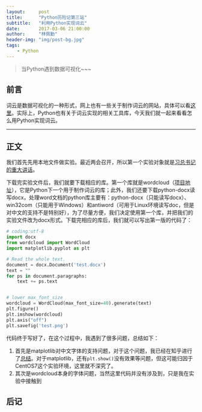 ```yaml
---
layout:     post
title:      "Python历险记第三站"
subtitle:   "利用Python实现词云"
date:       2017-03-06 21:00:00
author:     "林佩勤"
header-img: "img/post-bg.jpg"
tags:
    - Python
---
```


> 当Python遇到数据可视化~~~


## 前言

词云是数据可视化的一种形式，网上也有一些关于制作词云的网站，具体可以看[这里](https://www.zhihu.com/question/28382979)。实际上，Python也有关于词云实现的相关工具库，今天我们就一起来看看怎么用Python实现词云。

---

## 正文

我们首先先用本地文件做实验。最近两会召开，所以第一个实验对象就是[习总书记的重大讲话](http://pan.baidu.com/share/link?uk=2265408988&shareid=787234409#list/path=%2F%E5%BC%A5%E6%94%BF%E5%8A%9E%E7%BD%91%E6%A0%A1%2F%E7%BD%91%E6%A0%A1%2F%E4%B8%A4%E5%AD%A6%E4%B8%80%E5%81%9A%2F%E4%B9%A0%E8%BF%91%E5%B9%B3%E6%80%BB%E4%B9%A6%E8%AE%B0%E7%B3%BB%E5%88%97%E9%87%8D%E8%A6%81%E8%AE%B2%E8%AF%9D&parentPath=%2F%E5%BC%A5%E6%94%BF%E5%8A%9E%E7%BD%91%E6%A0%A1%2F%E7%BD%91%E6%A0%A1%2F%E4%B8%A4%E5%AD%A6%E4%B8%80%E5%81%9A)。

下载完实验文件后，我们就要下载相应的库。第一个库就是wordcloud（[项目地址](https://github.com/amueller/word_cloud)），它是Python下一个用于制作词云的库；此外，我们还要下载python-docx读写docx，处理word文档的python库主要有：python-docx（只能读写docx）、win32com（只能用于Windows）和antiword（可用于Linux环境读写doc，但是对中文的支持不是特别好），为了尽量方便，我们决定使用第一个库，并把我们的实验文件改为docx形式。下载完相应的库后，我们就可以写出第一版的代码了：

```python
# coding:utf-8
import docx
from wordcloud import WordCloud
import matplotlib.pyplot as plt

# Read the whole text.
document = docx.Document('test.docx')
text = ""
for ps in document.paragraphs:
    text += ps.text


# lower max_font_size
wordcloud = WordCloud(max_font_size=40).generate(text)
plt.figure()
plt.imshow(wordcloud)
plt.axis("off")
plt.savefig('test.png')
```

代码终于写好了，在这个过程中，我遇到了很多问题，总结如下：

1. 首先是matplotlib对中文字体的支持问题，对于这个问题，我已经在知乎进行了[总结](https://www.zhihu.com/question/25404709/answer/150519029)。对于matplotlib，还有`plt.show()`没有效果等问题，但这可能归因于CentOS7这个实验环境，这里就不深究了。
2. 其次是wordcloud本身的字体问题，当然这里代码并没有涉及到，只是我在实验中接触到

## 后记


